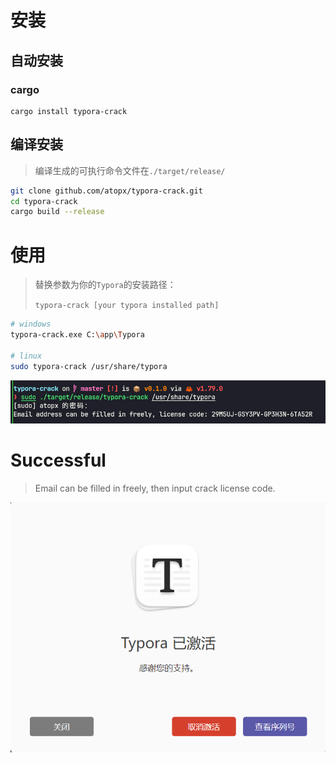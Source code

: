 # 安装


## 自动安装


### cargo

```
cargo install typora-crack
```

## 编译安装

> 编译生成的可执行命令文件在`./target/release/`

```sh
git clone github.com/atopx/typora-crack.git
cd typora-crack
cargo build --release
```

# 使用

> 替换参数为你的`Typora`的安装路径：
>
> `typora-crack [your typora installed path]`

```sh
# windows
typora-crack.exe C:\app\Typora

# linux
sudo typora-crack /usr/share/typora
```

![](./img/register.png)

# Successful
> Email can be filled in freely, then input crack license code.

![OK](./img/success.png)
